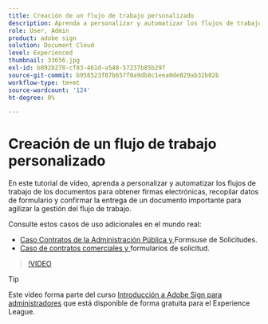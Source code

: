 ```yaml
---
title: Creación de un flujo de trabajo personalizado
description: Aprenda a personalizar y automatizar los flujos de trabajo de los documentos para obtener rápidamente firmas electrónicas y recopilar datos de formularios
role: User, Admin
product: adobe sign
solution: Document Cloud
level: Experienced
thumbnail: 33656.jpg
exl-id: b892b278-cf83-461d-a548-57237b85b297
source-git-commit: b958523f87b657f0a9db8c1eea0de829ab32b02b
workflow-type: tm+mt
source-wordcount: '124'
ht-degree: 0%

---
```


# Creación de un flujo de trabajo personalizado

En este tutorial de vídeo, aprenda a personalizar y automatizar los flujos de trabajo de los documentos para obtener firmas electrónicas, recopilar datos de formulario y confirmar la entrega de un documento importante para agilizar la gestión del flujo de trabajo.

Consulte estos casos de uso adicionales en el mundo real:

* [Caso Contratos de la Administración Pública y ](https://experienceleague.adobe.com/docs/document-cloud-learn/sign-learning-hub/expand/recipes/gov/usecasegovcontracts.html?lang=en) Formsuse de Solicitudes.
* [Caso de contratos comerciales y ](https://experienceleague.adobe.com/docs/document-cloud-learn/sign-learning-hub/expand/recipes/com/usecasecomcontracts.html?lang=en) formularios de solicitud.

>[!VIDEO](https://video.tv.adobe.com/v/33656?hidetitle=true)

>[!TIP]
>
>Este vídeo forma parte del curso [Introducción a Adobe Sign para administradores](https://experienceleague.adobe.com/?recommended=Sign-A-1-2020.2) que está disponible de forma gratuita para el Experience League.
